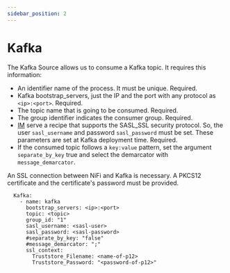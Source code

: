 ```yaml
---
sidebar_position: 2
---
```

# Kafka


The Kafka Source allows us to consume a Kafka topic. It requires this information:
- An identifier name of the process. It must be unique. Required.
- Kafka bootstrap_servers, just the IP and the port with any protocol as `<ip>:<port>`. Required.
- The topic name that is going to be consumed. Required.
- The group identifier indicates the consumer group. Required.
- [IM](https://www.grycap.upv.es/im/index.php) serve a recipe that supports the SASL_SSL security protocol. So, the user `sasl_username` and password `sasl_password` must be set. These parameters are set at Kafka deployment time. Required.
- If the consumed topic follows a `key:value` pattern, set the argument `separate_by_key` true and select the demarcator with `message_demarcator`.

An SSL connection between NiFi and Kafka is necessary. A PKCS12 certificate and the certificate's password must be provided.

```
  Kafka:
    - name: kafka
      bootstrap_servers: <ip>:<port>
      topic: <topic>
      group_id: "1"
      sasl_username: <sasl-user>
      sasl_password: <sasl-password>
      #separate_by_key: "false"
      #message_demarcator: ";"
      ssl_context:
        Truststore_Filename: <name-of-p12>
        Truststore_Password: "<password-of-p12>"
```
